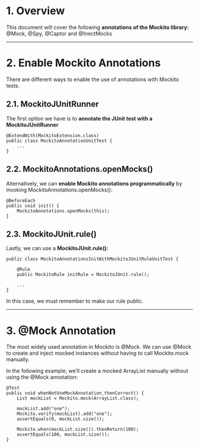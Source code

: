 <h1><strong>1. Overview</strong></h1>
<p>This document will cover the following <strong>annotations of the Mockito library:</strong> @Mock, @Spy, @Captor and @InectMocks</p>


<hr>


<h1><strong>2. Enable Mockito Annotations</strong></h1>
<p>There are different ways to enable the use of annotations with Mockito tests.</p>

<h2><strong>2.1. MockitoJUnitRunner</strong></h2>
<p>The first option we have is to <strong>annotate the JUnit test with a MockitoJUnitRunner</strong></p>

~~~
@ExtendWith(MockitoExtension.class)
public class MockitoAnnotationUnitTest {
    ...
}
~~~

<h2><strong>2.2. MockitoAnnotations.openMocks()</strong></h2>
<p>Alternatively, we can <strong>enable Mockito annotations programmatically</strong> by invoking MockitoAnnotations.openMocks():</p>

~~~
@BeforeEach
public void init() {
    MockitoAnnotations.openMocks(this);
}
~~~

<h2><strong>2.3. MockitoJUnit.rule()</strong></h2>
<p>Lastly, we can use a <strong>MockitoJUnit.rule():</strong></p>

~~~
public class MockitoAnnotationsInitWithMockitoJUnitRuleUnitTest {

    @Rule
    public MockitoRule initRule = MockitoJUnit.rule();

    ...
}
~~~

<p>In this case, we must remember to make our rule public.</p>


<hr>


<h1><strong>3. @Mock Annotation</strong></h1>
<p>The most widely used annotation in Mockito is @Mock. We can use @Mock to create and inject mocked instances without having to call Mockito.mock manually.</p>
<p>In the following example, we’ll create a mocked ArrayList manually without using the @Mock annotation:</p>

~~~
@Test
public void whenNotUseMockAnnotation_thenCorrect() {
    List mockList = Mockito.mock(ArrayList.class);
    
    mockList.add("one");
    Mockito.verify(mockList).add("one");
    assertEquals(0, mockList.size());

    Mockito.when(mockList.size()).thenReturn(100);
    assertEquals(100, mockList.size());
}
~~~
